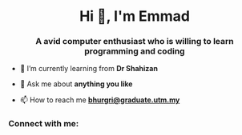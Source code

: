 <h1 align="center">Hi 👋, I'm Emmad</h1>
<h3 align="center">A avid computer enthusiast who is willing to learn programming and coding</h3>

- 🔭 I’m currently learning from **Dr Shahizan**

- 💬 Ask me about **anything you like**

- 📫 How to reach me **bhurgri@graduate.utm.my**

<h3 align="left">Connect with me:</h3>
<p align="left">
</p>

